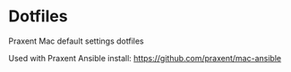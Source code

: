 # Dotfiles
Praxent Mac default settings dotfiles

Used with Praxent Ansible install: https://github.com/praxent/mac-ansible
